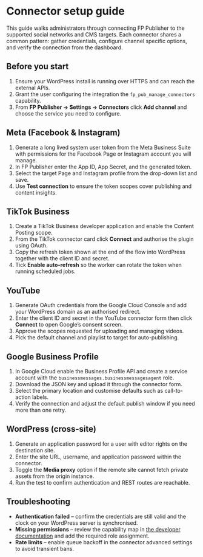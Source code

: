 # Connector setup guide

This guide walks administrators through connecting FP Publisher to the supported social networks and CMS targets. Each connector shares a common pattern: gather credentials, configure channel specific options, and verify the connection from the dashboard.

## Before you start

1. Ensure your WordPress install is running over HTTPS and can reach the external APIs.
2. Grant the user configuring the integration the `fp_pub_manage_connectors` capability.
3. From **FP Publisher → Settings → Connectors** click **Add channel** and choose the service you need to configure.

## Meta (Facebook & Instagram)

1. Generate a long lived system user token from the Meta Business Suite with permissions for the Facebook Page or Instagram account you will manage.
2. In FP Publisher enter the App ID, App Secret, and the generated token.
3. Select the target Page and Instagram profile from the drop-down list and save.
4. Use **Test connection** to ensure the token scopes cover publishing and content insights.

## TikTok Business

1. Create a TikTok Business developer application and enable the Content Posting scope.
2. From the TikTok connector card click **Connect** and authorise the plugin using OAuth.
3. Copy the refresh token shown at the end of the flow into WordPress together with the client ID and secret.
4. Tick **Enable auto-refresh** so the worker can rotate the token when running scheduled jobs.

## YouTube

1. Generate OAuth credentials from the Google Cloud Console and add your WordPress domain as an authorised redirect.
2. Enter the client ID and secret in the YouTube connector form then click **Connect** to open Google’s consent screen.
3. Approve the scopes requested for uploading and managing videos.
4. Pick the default channel and playlist to target for auto-publishing.

## Google Business Profile

1. In Google Cloud enable the Business Profile API and create a service account with the `businessmessages.businessmessagesagent` role.
2. Download the JSON key and upload it through the connector form.
3. Select the primary location and customise defaults such as call-to-action labels.
4. Verify the connection and adjust the default publish window if you need more than one retry.

## WordPress (cross-site)

1. Generate an application password for a user with editor rights on the destination site.
2. Enter the site URL, username, and application password within the connector.
3. Toggle the **Media proxy** option if the remote site cannot fetch private assets from the origin instance.
4. Run the test to confirm authentication and REST routes are reachable.

## Troubleshooting

* **Authentication failed** – confirm the credentials are still valid and the clock on your WordPress server is synchronised.
* **Missing permissions** – review the capability map in [the developer documentation](../dev/architecture.md#capabilities) and add the required role assignment.
* **Rate limits** – enable queue backoff in the connector advanced settings to avoid transient bans.
